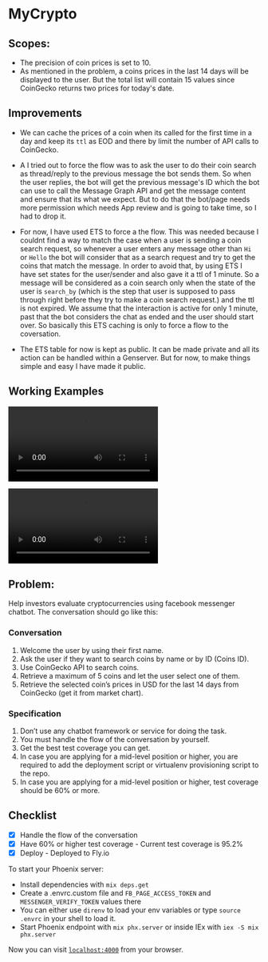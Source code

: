 # MyCrypto

## Scopes:
- The precision of coin prices is set to 10.
- As mentioned in the problem, a coins prices in the last 14 days will be displayed to the user. But the total list will contain 15 values since CoinGecko returns two prices for today's date.


## Improvements
- We can cache the prices of a coin when its called for the first time in a day and keep its `ttl` as EOD and there by limit the number of API calls to CoinGecko.

- A I tried out to force the flow was to ask the user to do their coin search as thread/reply to the previous message the bot sends them. So when the user replies, the bot will get the previous message's ID which the bot can use to call the Message Graph API and get the message content and ensure that its what we expect. But to do that the bot/page needs more permission which needs App review and is going to take time, so I had to drop it.

- For now, I have used ETS to force a the flow. This was needed because I couldnt find a way to match the case when a user is sending a coin search request, so whenever a user enters any message other than `Hi` or `Hello` the bot will consider that as a search request and try to get the coins that match the message.
In order to avoid that, by using ETS I have set states for the user/sender and also gave it a ttl of 1 minute. So a message will be considered as a coin search only when the state of the user is `search_by` (which is the step that user is supposed to pass through right before they try to make a coin search request.) and the ttl is not expired. We assume that the interaction is active for only 1 minute, past that the bot considers the chat as ended and the user should start over.
So basically this ETS caching is only to force a flow to the coversation.

- The ETS table for now is kept as public. It can be made private and all its action can be handled within a Genserver. But for now, to make things simple and easy I have made it public.

## Working Examples
![RPReplay_Final1662568656](https://user-images.githubusercontent.com/41006127/188940644-cc274a4a-8a5c-46f6-bcc9-924c026e8e7f.mov)

![Screen Recording 2022-09-07 at 10 18 38 PM](https://user-images.githubusercontent.com/41006127/188940682-06e7aa06-ee6f-48ae-8f26-39e2bddd1541.mov)

## Problem:
Help investors evaluate cryptocurrencies using facebook messenger chatbot. The conversation should go like this:
### Conversation
  1. Welcome the user by using their first name.
  2. Ask the user if they want to search coins by name or by ID (Coins ID).
  3. Use CoinGecko API to search coins.
  4. Retrieve a maximum of 5 coins and let the user select one of them.
  5. Retrieve the selected coin’s prices in USD for the last 14 days from CoinGecko (get it from market chart).

### Specification
  1. Don’t use any chatbot framework or service for doing the task.
  2. You must handle the flow of the conversation by yourself.
  3. Get the best test coverage you can get.
  4. In case you are applying for a mid-level position or higher, you are required to add the deployment script or virtualenv provisioning script to the repo.
  5. In case you are applying for a mid-level position or higher, test coverage should be 60% or more.


## Checklist
- [x] Handle the flow of the conversation
- [x] Have 60% or higher test coverage - Current test coverage is 95.2%
- [x] Deploy - Deployed to Fly.io

To start your Phoenix server:

  * Install dependencies with `mix deps.get`
  * Create a .envrc.custom file and `FB_PAGE_ACCESS_TOKEN` and `MESSENGER_VERIFY_TOKEN` values there
  * You can either use `direnv` to load your env variables or type `source .envrc` in your shell to load it.
  * Start Phoenix endpoint with `mix phx.server` or inside IEx with `iex -S mix phx.server`

Now you can visit [`localhost:4000`](http://localhost:4000) from your browser.
